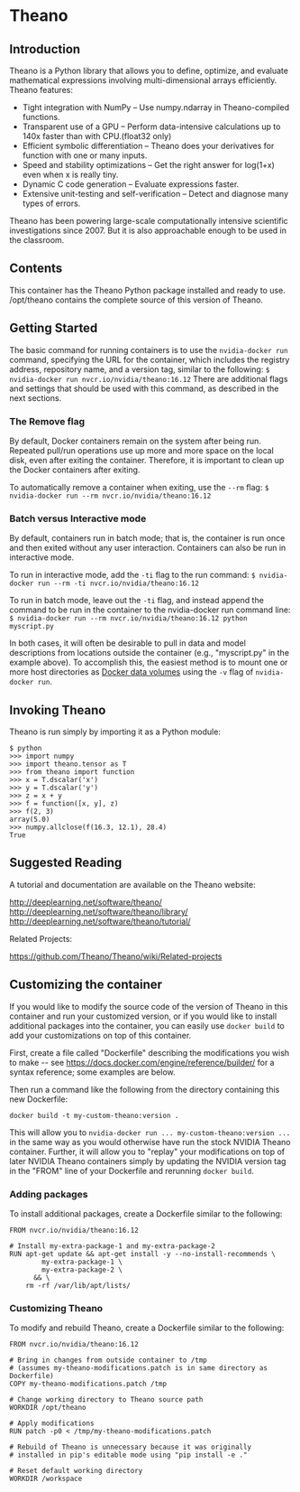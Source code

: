 Theano
============

## Introduction

Theano is a Python library that allows you to define, optimize, and evaluate
mathematical expressions involving multi-dimensional arrays efficiently. Theano
features:

* Tight integration with NumPy – Use numpy.ndarray in Theano-compiled functions.
* Transparent use of a GPU – Perform data-intensive calculations up to 140x faster than with CPU.(float32 only)
* Efficient symbolic differentiation – Theano does your derivatives for function with one or many inputs.
* Speed and stability optimizations – Get the right answer for log(1+x) even when x is really tiny.
* Dynamic C code generation – Evaluate expressions faster.
* Extensive unit-testing and self-verification – Detect and diagnose many types of errors.

Theano has been powering large-scale computationally intensive scientific
investigations since 2007. But it is also approachable enough to be used in the
classroom.

## Contents

This container has the Theano Python package installed and ready to use.
/opt/theano contains the complete source of this version of Theano.

## Getting Started

The basic command for running containers is to use the ```nvidia-docker run```
command, specifying the URL for the container, which includes the registry
address, repository name, and a version tag, similar to the following:
```$ nvidia-docker run nvcr.io/nvidia/theano:16.12```
There are additional flags and settings that should be used with this command,
as described in the next sections.

### The Remove flag

By default, Docker containers remain on the system after being run.  Repeated
pull/run operations use up more and more space on the local disk, even after
exiting the container.  Therefore, it is important to clean up the Docker
containers after exiting.

To automatically remove a container when exiting, use the ```--rm``` flag:
```$ nvidia-docker run --rm nvcr.io/nvidia/theano:16.12```

### Batch versus Interactive mode

By default, containers run in batch mode; that is, the container is run once
and then exited without any user interaction. Containers can also be run in
interactive mode.

To run in interactive mode, add the ```-ti``` flag to the run command:
```$ nvidia-docker run --rm -ti nvcr.io/nvidia/theano:16.12```

To run in batch mode, leave out the ```-ti``` flag, and instead append the
command to be run in the container to the nvidia-docker run command line:
```$ nvidia-docker run --rm nvcr.io/nvidia/theano:16.12 python myscript.py```

In both cases, it will often be desirable to pull in data and model
descriptions from locations outside the container (e.g., "myscript.py" in the
example above).  To accomplish this, the easiest method is to mount one or more
host directories as [Docker data volumes](https://docs.docker.com/engine/tutorials/dockervolumes/#/mount-a-host-directory-as-a-data-volume)
using the ```-v``` flag of ```nvidia-docker run```.

## Invoking Theano

Theano is run simply by importing it as a Python module:

```
$ python
>>> import numpy
>>> import theano.tensor as T
>>> from theano import function
>>> x = T.dscalar('x')
>>> y = T.dscalar('y')
>>> z = x + y
>>> f = function([x, y], z)
>>> f(2, 3)
array(5.0)
>>> numpy.allclose(f(16.3, 12.1), 28.4)
True
```

## Suggested Reading

A tutorial and documentation are available on the Theano website:

   http://deeplearning.net/software/theano/
   http://deeplearning.net/software/theano/library/
   http://deeplearning.net/software/theano/tutorial/

Related Projects:

   https://github.com/Theano/Theano/wiki/Related-projects

## Customizing the container

If you would like to modify the source code of the version of Theano in this
container and run your customized version, or if you would like to install
additional packages into the container, you can easily use ```docker build``` to
add your customizations on top of this container.

First, create a file called "Dockerfile" describing the modifications you wish
to make -- see https://docs.docker.com/engine/reference/builder/ for a syntax
reference; some examples are below.

Then run a command like the following from the directory containing this new Dockerfile:
```
docker build -t my-custom-theano:version .
```

This will allow you to ```nvidia-docker run ... my-custom-theano:version ...``` in the
same way as you would otherwise have run the stock NVIDIA Theano container.  Further,
it will allow you to "replay" your modifications on top of later NVIDIA Theano containers
simply by updating the NVIDIA version tag in the "FROM" line of your Dockerfile and
rerunning ```docker build```.

### Adding packages
To install additional packages, create a Dockerfile similar to the following:
```
FROM nvcr.io/nvidia/theano:16.12

# Install my-extra-package-1 and my-extra-package-2
RUN apt-get update && apt-get install -y --no-install-recommends \
        my-extra-package-1 \
        my-extra-package-2 \
      && \
    rm -rf /var/lib/apt/lists/
```

### Customizing Theano
To modify and rebuild Theano, create a Dockerfile similar to the following:

```
FROM nvcr.io/nvidia/theano:16.12

# Bring in changes from outside container to /tmp
# (assumes my-theano-modifications.patch is in same directory as Dockerfile)
COPY my-theano-modifications.patch /tmp

# Change working directory to Theano source path
WORKDIR /opt/theano

# Apply modifications
RUN patch -p0 < /tmp/my-theano-modifications.patch

# Rebuild of Theano is unnecessary because it was originally
# installed in pip's editable mode using "pip install -e ."

# Reset default working directory
WORKDIR /workspace
```
